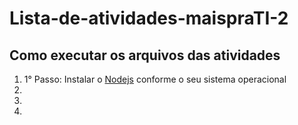 <h1>Lista-de-atividades-maispraTI-2</h1>
<h2>Como executar os arquivos das atividades</h2>
<ol>
<li>1° Passo: Instalar o <a href="https://skillicons.dev/icons?i=nodejs"></a><a href="https://nodejs.org/en">Nodejs</a> conforme o seu sistema operacional</li>
<li></li>
<li></li>
<li></li>
</ol>
